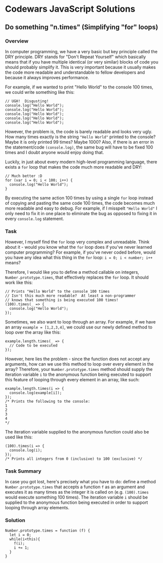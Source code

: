 # Codewars JavaScript Solutions

## Do something "n.times" (Simplifying "for" loops)

### Overview

In computer programming, we have a very basic but key principle called the DRY principle. DRY stands for "Don't Repeat Yourself" which basically means that if you have multiple identical (or very similar) blocks of code you should probably simplify it. This is very important because it usually makes the code more readable and understandable to fellow developers and because it always improves performance.

For example, if we wanted to print "Hello World" to the console 100 times, we could write something like this:

```
// UGH!  Disgusting!
console.log("Hello World");
console.log("Hello World");
console.log("Hello World");
console.log("Hello World");
console.log("Hello World");
```

However, the problem is, the code is barely readable and looks very ugly. How many times exactly is the string `"Hello World"` printed to the console? Maybe it is only printed 99 times? Maybe 1000? Also, if there is an error in the statement/code `(console.log)`, the same bug will have to be fixed 100 times and I doubt anyone would enjoy doing that.

Luckily, in just about every modern high-level programming language, there exists a `for` loop that makes the code much more readable and DRY:

```
// Much better :D
for (var i = 0; i < 100; i++) {
  console.log("Hello World");
}
```

By executing the same action 100 times by using a single `for` loop instead of copying and pasting the same code 100 times, the code becomes much more readable and easy to debug. For example, if I misspelt `"Hello World"` I only need to fix it in one place to eliminate the bug as opposed to fixing it in every `console.log` statement.

### Task

However, I myself find the `for` loop very complex and unreadable. Think about it - would you know what the `for` loop does if you've never learned computer programming? For example, if you've never coded before, would you have any idea what this thing in the `for` loop: `i = 0; i < number; i++` means?

Therefore, I would like you to define a method callable on integers, `Number.prototype.times`, that effectively replaces the `for` loop. It should work like this:

```
// Prints "Hello World" to the console 100 times
// Isn't this much more readable?  At least a non-programmer
// knows that something is being executed 100 times!
(100).times(_ => {
  console.log("Hello World");
});
```

Sometimes, we also want to loop through an array. For example, if we have an array `example = [1,2,3,4]`, we could use our newly defined method to loop over the array like this:

```
example.length.times(_ => {
  // Code to be executed
});
```

However, here lies the problem - since the function does not accept any arguments, how can we use this method to loop over every element in the array? Therefore, your `Number.prototype.times` method should supply the iteration variable `i` to the anonymous function being executed to support this feature of looping through every element in an array, like such:

```
example.length.times(i => {
  console.log(example[i]);
});
/* Prints the following to the console:
1
2
3
4
*/
```

The iteration variable supplied to the anonymous function could also be used like this:

```
(100).times(i => {
  console.log(i);
});
/* Prints all integers from 0 (inclusive) to 100 (exclusive) */
```

### Task Summary

In case you got lost, here's precisely what you have to do: define a method `Number.prototype.times` that accepts a function `f` as an argument and executes it as many times as the integer it is called on (e.g. `(100).times` would execute something 100 times). The iteration variable `i` should be supplied to the anonymous function being executed in order to support looping through array elements.

### Solution

```
Number.prototype.times = function (f) {
  let i = 0;
  while(i<this){
    f(i);
    i += 1;
  }
}
```
